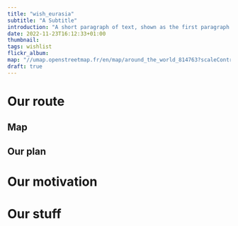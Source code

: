 ```yaml
---
title: "wish_eurasia"
subtitle: "A Subtitle"
introduction: "A short paragraph of text, shown as the first paragraph of the article, and on list pages."
date: 2022-11-23T16:12:33+01:00
thumbnail:
tags: wishlist
flickr_album:
map: "//umap.openstreetmap.fr/en/map/around_the_world_814763?scaleControl=false&miniMap=false&scrollWheelZoom=false&zoomControl=false&allowEdit=false&moreControl=false&searchControl=null&tilelayersControl=null&embedControl=null&datalayersControl=false&onLoadPanel=undefined&captionBar=false&datalayers=2597121#2/39.50/70.61"
draft: true 
---
```

# Our route
## Map
## Our plan

# Our motivation

# Our stuff